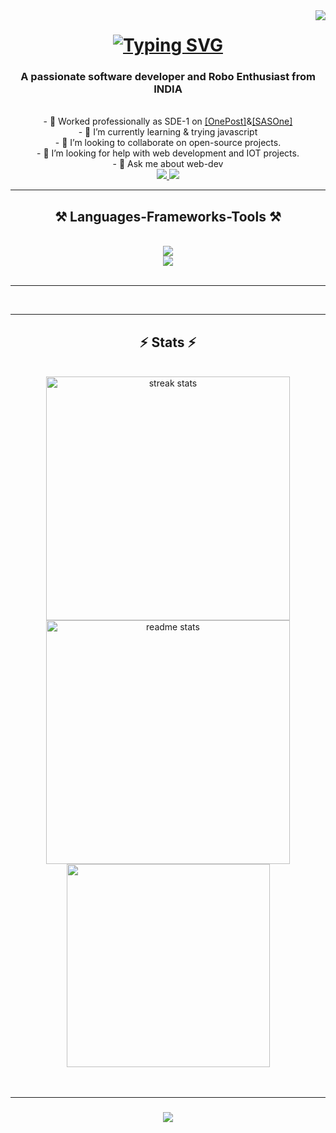 <img align="right" src="https://visitor-badge.laobi.icu/badge?page_id=rahulmars007" />
<h1 align="center">
  <a href="https://git.io/typing-svg"><img src="https://readme-typing-svg.herokuapp.com?font=Fira+Code&pause=100&center=true&multiline=true&width=450&height=65&lines=Hi+There!+%F0%9F%91%8B;I'm+Rahul+Prajapati+" alt="Typing SVG" /></a>
</h1>

<h3 align="center">A passionate software developer and Robo Enthusiast from INDIA</h3>

<br/>

<div align="center">
         - 🔭 Worked professionally as SDE-1 on <a href="https://onepost.sasone.in">[OnePost]</a>&<a href="https://www.sasone.in/">[SASOne]</a> <br/>
         - 🌱 I’m currently learning & trying javascript <br/>
         - 👯 I’m looking to collaborate on open-source projects. <br/>
         - 🤔 I’m looking for help with web development and IOT projects. <br/>
         - 💬 Ask me about web-dev
</div>
<div align="center"> 
  <a href="mailto:rpoins@gmail.com">
    <img src="https://img.shields.io/badge/Gmail-333333?style=for-the-badge&logo=gmail&logoColor=red" />
  </a>
  <a href="https://www.linkedin.com/in/rahul-prajapati-b6458a1b1/" target="_blank">
    <img src="https://img.shields.io/badge/LinkedIn-0077B5?style=for-the-badge&logo=linkedin&logoColor=white" target="_blank" />
  </a>
<!--   <a href="#" target="_blank">
     <img src="https://img.shields.io/badge/Portfolio-FF5722?style=for-the-badge&logo=todoist&logoColor=white" target="_blank" /> <!-- sqlite, safari, google-chrome are other good icon options  -->
  </a>
</div>
 <hr/>
 
<h2 align="center">⚒️ Languages-Frameworks-Tools ⚒️</h2>
<br/>
<div align="center">
    <img src="https://skillicons.dev/icons?i=c,cpp,python,django,flask,mysql,arduino,vscode" /><br>
    <img src="https://skillicons.dev/icons?i=html,css,javascript,bootstrap,postman,git,github,aws" />
</div>

<br/>
<hr/>

<div align="center">
<!--   <h2>🐍 My Contributions 🐍</h2> -->
  <br>
<!--   <img src="https://github.com/prashant-ksingh/prashant-ksingh/blob/output/github-contribution-grid-snake.gif"/> -->
</div>
<!-- ![snake gif](https://github.com/prashant-ksingh/prashant-ksingh/blob/output/github-contribution-grid-snake.gif) -->

<hr/>

<h2 align="center">⚡ Stats ⚡</h2>
<br>
<div align=center>
  <img width=390 src="https://streak-stats.demolab.com/?user=prashant-ksingh&count_private=true&theme=react&border_radius=10" alt="streak stats"/>
  <img width=390 src="https://github-readme-stats.vercel.app/api?username=rahulmars007&count_private=true&show_icons=true&theme=react&rank_icon=github&border_radius=10" alt="readme stats" />
  <br/>
       <img width=325 align="center" src="https://github-readme-stats-salesp07.vercel.app/api/top-langs/?username=rahulmars007&hide=HTML,CSS&langs_count=8&layout=compact&theme=react&border_radius=10&size_weight=0.5&count_weight=0.5&%20exclude_repo=github-readme-stats%22%20alt=%22top%20langs" />
</div>
<br/><br/>
<hr/>

<h3 align="center">
    <img src="https://readme-typing-svg.herokuapp.com/?font=Righteous&size=25&center=true&vCenter=true&width=500&height=70&duration=4000&lines=Thanks+for+visiting!+✌️;+Shoot+me+a+message+on+Linkedin!;I'm+always+down+to+collab+:)">
</h3>

<br/>

<!--
**rahulmars007/rahulmars007** is a ✨ _special_ ✨ repository because its `README.md` (this file) appears on your GitHub profile.

Here are some ideas to get you started:

- 🔭 I’m currently working on ...
- 🌱 I’m currently learning ...
- 👯 I’m looking to collaborate on ...
- 🤔 I’m looking for help with ...
- 💬 Ask me about ...
- 📫 How to reach me: ...
- 😄 Pronouns: ...
- ⚡ Fun fact: ...
-->
